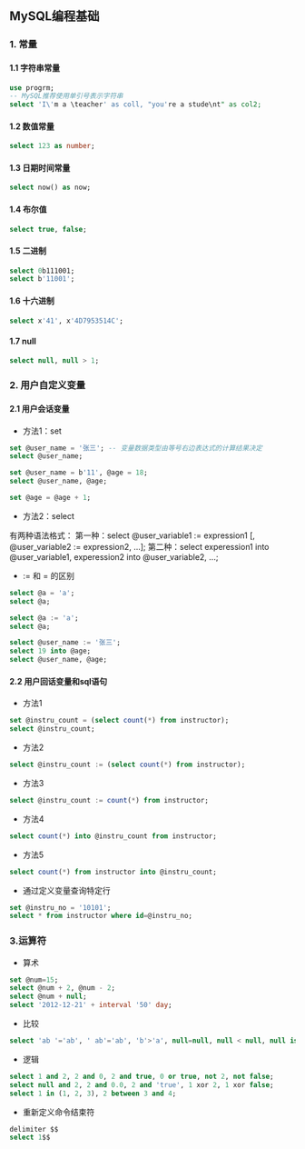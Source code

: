 ## MySQL编程基础

### 1. 常量
#### 1.1 字符串常量
```sql
use progrm;
-- MySQL推荐使用单引号表示字符串
select 'I\'m a \teacher' as coll, "you're a stude\nt" as col2;
```

#### 1.2 数值常量
```sql
select 123 as number;
```
#### 1.3 日期时间常量
```sql
select now() as now;
```
#### 1.4 布尔值
```sql
select true, false;
```
#### 1.5 二进制
```sql
select 0b111001;
select b'11001';
```
#### 1.6 十六进制
```sql
select x'41', x'4D7953514C';
```
#### 1.7 null
```sql
select null, null > 1;
```
### 2. 用户自定义变量

#### 2.1 用户会话变量
- 方法1：set
```sql
set @user_name = '张三'; -- 变量数据类型由等号右边表达式的计算结果决定
select @user_name;

set @user_name = b'11', @age = 18;
select @user_name, @age;

set @age = @age + 1;
```
- 方法2：select

有两种语法格式：
第一种：select @user_variable1 := expression1 [, @user_variable2 := expression2, ...];
第二种：select experession1 into @user_variable1, experession2 into @user_variable2, ...;

- := 和 = 的区别
```sql
select @a = 'a';
select @a;

select @a := 'a';
select @a;

select @user_name := '张三';
select 19 into @age;
select @user_name, @age;
```
#### 2.2 用户回话变量和sql语句

- 方法1
```sql
set @instru_count = (select count(*) from instructor);
select @instru_count;
```
- 方法2
```sql
select @instru_count := (select count(*) from instructor);
```
- 方法3
```sql
select @instru_count := count(*) from instructor;
```
- 方法4
```sql
select count(*) into @instru_count from instructor;
```
- 方法5
```sql
select count(*) from instructor into @instru_count;
```
- 通过定义变量查询特定行
```sql
set @instru_no = '10101';
select * from instructor where id=@instru_no;
```
### 3.运算符

- 算术
```sql
set @num=15;
select @num + 2, @num - 2;
select @num + null;
select '2012-12-21' + interval '50' day;
```
- 比较
```sql
select 'ab '='ab', ' ab'='ab', 'b'>'a', null=null, null < null, null is null;
```
- 逻辑
```sql
select 1 and 2, 2 and 0, 2 and true, 0 or true, not 2, not false;
select null and 2, 2 and 0.0, 2 and 'true', 1 xor 2, 1 xor false;
select 1 in (1, 2, 3), 2 between 3 and 4;
```
- 重新定义命令结束符
```sql
delimiter $$
select 1$$
```
